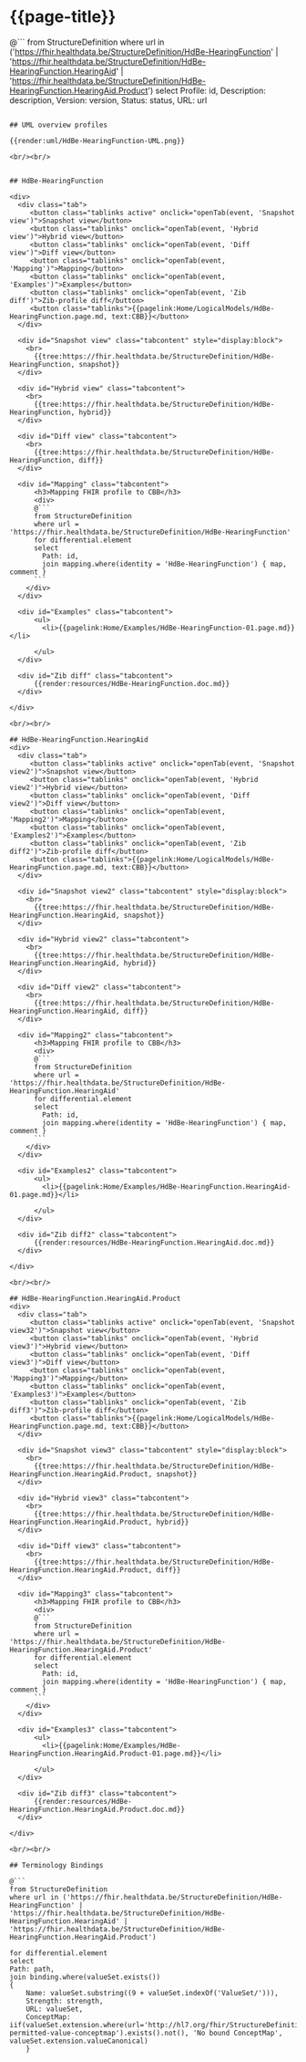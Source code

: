 # {{page-title}}

@```
from StructureDefinition
where url in ('https://fhir.healthdata.be/StructureDefinition/HdBe-HearingFunction' | 'https://fhir.healthdata.be/StructureDefinition/HdBe-HearingFunction.HearingAid' | 'https://fhir.healthdata.be/StructureDefinition/HdBe-HearingFunction.HearingAid.Product')
select 
Profile: id,
Description: description,
Version: version,
Status: status,
URL: url
```

## UML overview profiles

{{render:uml/HdBe-HearingFunction-UML.png}}

<br/><br/> 


## HdBe-HearingFunction

<div>
  <div class="tab">
     <button class="tablinks active" onclick="openTab(event, 'Snapshot view')">Snapshot view</button>
     <button class="tablinks" onclick="openTab(event, 'Hybrid view')">Hybrid view</button>
     <button class="tablinks" onclick="openTab(event, 'Diff view')">Diff view</button>
     <button class="tablinks" onclick="openTab(event, 'Mapping')">Mapping</button>
     <button class="tablinks" onclick="openTab(event, 'Examples')">Examples</button>
     <button class="tablinks" onclick="openTab(event, 'Zib diff')">Zib-profile diff</button>
     <button class="tablinks">{{pagelink:Home/LogicalModels/HdBe-HearingFunction.page.md, text:CBB}}</button>
  </div>

  <div id="Snapshot view" class="tabcontent" style="display:block">
    <br>
      {{tree:https://fhir.healthdata.be/StructureDefinition/HdBe-HearingFunction, snapshot}}
  </div>

  <div id="Hybrid view" class="tabcontent">
    <br>
      {{tree:https://fhir.healthdata.be/StructureDefinition/HdBe-HearingFunction, hybrid}}
  </div>

  <div id="Diff view" class="tabcontent">
    <br>
      {{tree:https://fhir.healthdata.be/StructureDefinition/HdBe-HearingFunction, diff}}
  </div>

  <div id="Mapping" class="tabcontent">      
      <h3>Mapping FHIR profile to CBB</h3>
      <div>
      @```
      from StructureDefinition
      where url = 'https://fhir.healthdata.be/StructureDefinition/HdBe-HearingFunction'
      for differential.element 
      select 
        Path: id,
        join mapping.where(identity = 'HdBe-HearingFunction') { map, comment }
      ```
    </div>
  </div>

  <div id="Examples" class="tabcontent">
      <ul>
        <li>{{pagelink:Home/Examples/HdBe-HearingFunction-01.page.md}}</li>
        
      </ul>
  </div>

  <div id="Zib diff" class="tabcontent">
      {{render:resources/HdBe-HearingFunction.doc.md}}
  </div>

</div>

<br/><br/> 

## HdBe-HearingFunction.HearingAid
<div>
  <div class="tab">
     <button class="tablinks active" onclick="openTab(event, 'Snapshot view2')">Snapshot view</button>
     <button class="tablinks" onclick="openTab(event, 'Hybrid view2')">Hybrid view</button>
     <button class="tablinks" onclick="openTab(event, 'Diff view2')">Diff view</button>
     <button class="tablinks" onclick="openTab(event, 'Mapping2')">Mapping</button>
     <button class="tablinks" onclick="openTab(event, 'Examples2')">Examples</button>
     <button class="tablinks" onclick="openTab(event, 'Zib diff2')">Zib-profile diff</button>
     <button class="tablinks">{{pagelink:Home/LogicalModels/HdBe-HearingFunction.page.md, text:CBB}}</button>
  </div>

  <div id="Snapshot view2" class="tabcontent" style="display:block">
    <br>
      {{tree:https://fhir.healthdata.be/StructureDefinition/HdBe-HearingFunction.HearingAid, snapshot}}
  </div>

  <div id="Hybrid view2" class="tabcontent">
    <br>
      {{tree:https://fhir.healthdata.be/StructureDefinition/HdBe-HearingFunction.HearingAid, hybrid}}
  </div>

  <div id="Diff view2" class="tabcontent">
    <br>
      {{tree:https://fhir.healthdata.be/StructureDefinition/HdBe-HearingFunction.HearingAid, diff}}
  </div>

  <div id="Mapping2" class="tabcontent">      
      <h3>Mapping FHIR profile to CBB</h3>
      <div>
      @```
      from StructureDefinition
      where url = 'https://fhir.healthdata.be/StructureDefinition/HdBe-HearingFunction.HearingAid'
      for differential.element 
      select 
        Path: id,
        join mapping.where(identity = 'HdBe-HearingFunction') { map, comment }
      ```
    </div>
  </div>

  <div id="Examples2" class="tabcontent">
      <ul>
        <li>{{pagelink:Home/Examples/HdBe-HearingFunction.HearingAid-01.page.md}}</li>
        
      </ul>
  </div>

  <div id="Zib diff2" class="tabcontent">
      {{render:resources/HdBe-HearingFunction.HearingAid.doc.md}}
  </div>

</div>

<br/><br/> 

## HdBe-HearingFunction.HearingAid.Product
<div>
  <div class="tab">
     <button class="tablinks active" onclick="openTab(event, 'Snapshot view32')">Snapshot view</button>
     <button class="tablinks" onclick="openTab(event, 'Hybrid view3')">Hybrid view</button>
     <button class="tablinks" onclick="openTab(event, 'Diff view3')">Diff view</button>
     <button class="tablinks" onclick="openTab(event, 'Mapping3')">Mapping</button>
     <button class="tablinks" onclick="openTab(event, 'Examples3')">Examples</button>
     <button class="tablinks" onclick="openTab(event, 'Zib diff3')">Zib-profile diff</button>
     <button class="tablinks">{{pagelink:Home/LogicalModels/HdBe-HearingFunction.page.md, text:CBB}}</button>
  </div>

  <div id="Snapshot view3" class="tabcontent" style="display:block">
    <br>
      {{tree:https://fhir.healthdata.be/StructureDefinition/HdBe-HearingFunction.HearingAid.Product, snapshot}}
  </div>

  <div id="Hybrid view3" class="tabcontent">
    <br>
      {{tree:https://fhir.healthdata.be/StructureDefinition/HdBe-HearingFunction.HearingAid.Product, hybrid}}
  </div>

  <div id="Diff view3" class="tabcontent">
    <br>
      {{tree:https://fhir.healthdata.be/StructureDefinition/HdBe-HearingFunction.HearingAid.Product, diff}}
  </div>

  <div id="Mapping3" class="tabcontent">      
      <h3>Mapping FHIR profile to CBB</h3>
      <div>
      @```
      from StructureDefinition
      where url = 'https://fhir.healthdata.be/StructureDefinition/HdBe-HearingFunction.HearingAid.Product'
      for differential.element 
      select 
        Path: id,
        join mapping.where(identity = 'HdBe-HearingFunction') { map, comment }
      ```
    </div>
  </div>

  <div id="Examples3" class="tabcontent">
      <ul>
        <li>{{pagelink:Home/Examples/HdBe-HearingFunction.HearingAid.Product-01.page.md}}</li>
        
      </ul>
  </div>

  <div id="Zib diff3" class="tabcontent">
      {{render:resources/HdBe-HearingFunction.HearingAid.Product.doc.md}}
  </div>

</div>

<br/><br/> 

## Terminology Bindings

@```
from StructureDefinition
where url in ('https://fhir.healthdata.be/StructureDefinition/HdBe-HearingFunction' | 'https://fhir.healthdata.be/StructureDefinition/HdBe-HearingFunction.HearingAid' | 'https://fhir.healthdata.be/StructureDefinition/HdBe-HearingFunction.HearingAid.Product')

for differential.element
select
Path: path,
join binding.where(valueSet.exists())
{
	Name: valueSet.substring((9 + valueSet.indexOf('ValueSet/'))),
	Strength: strength,
	URL: valueSet,
	ConceptMap: iif(valueSet.extension.where(url='http://hl7.org/fhir/StructureDefinition/11179-permitted-value-conceptmap').exists().not(), 'No bound ConceptMap', valueSet.extension.valueCanonical)
	}
```  